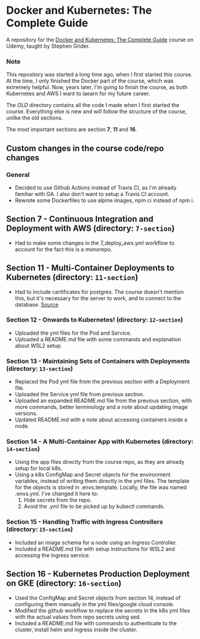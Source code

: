 # Docker and Kubernetes: The Complete Guide
A repository for the [Docker and Kubernetes: The Complete Guide](https://www.udemy.com/course/docker-and-kubernetes-the-complete-guide/) course on Udemy, taught by Stephen Grider.

### Note
This repository was started a long time ago, when I first started this course. At the time, I only finished the Docker part of the course, which was extremely helpful. Now, years later, I'm going to finish the course, as both Kubernetes and AWS I want to laearn for my future career.

The _OLD_ directory contains all the code I made when I first started the course. Everything else is new and will follow the structure of the course, unlike the old sections.

The most important sections are section **7**, **11** and **16**.

## Custom changes in the course code/repo changes
### General 
- Decided to use Github Actions instead of Travis CI, as I'm already familiar with GA. I also don't want to setup a Travis CI account.
- Rewrote some Dockerfiles to use alpine images, npm ci instead of npm i.

## Section 7 - Continuous Integration and Deployment with AWS (directory: `7-section`)
- Had to make some changes in the 7_deploy_aws.yml workflow to account for the fact this is a monorepo.

## Section 11 - Multi-Container Deployments to Kubernetes (directory: `11-section`)
- Had to include certificates for postgres. The course doesn't mention this, but it's necessary for the server to work, and to connect to the database.
[Source](https://docs.aws.amazon.com/AmazonRDS/latest/UserGuide/UsingWithRDS.SSL.html)

### Section 12 - Onwards to Kubernetes! (directory: `12-section`)
- Uploaded the yml files for the Pod and Service. 
- Uploaded a README.md file with some commands and explanation about WSL2 setup.

### Section 13 - Maintaining Sets of Containers with Deployments (directory: `13-section`)
- Replaced the Pod yml file from the previous section with a Deployment file.
- Uploaded the Service yml file from previous section. 
- Uploaded an expanded README.md file from the previous section, with more commands, better terminology and a note about updating image versions.
- Updated README.md with a note about accessing containers inside a node.

### Section 14 - A Multi-Container App with Kubernetes (directory: `14-section`)
- Using the app files directly from the course repo, as they are already setup for local k8s.
- Using a k8s ConfigMap and Secret objects for the environment variables, instead of writing them directly in the yml files.
The template for the objects is stored in .envs.template. Locally, the file was named .envs.yml. I've changed it here to:
    1. Hide secrets from the repo.
    2. Avoid the .yml file to be picked up by kubectl commands.

### Section 15 - Handling Traffic with Ingress Controllers (directory: `15-section`)
- Included an image schema for a node using an Ingress Controller.
- Included a README.md file with setup instructions for WSL2 and accessing the Ingress service.

## Section 16 - Kubernetes Production Deployment on GKE (directory: `16-section`)
- Used the ConfigMap and Secret objects from section 14, instead of configuring them manually in the yml files/google cloud console.
- Modified the github workflow to replace the secrets in the k8s yml files with the actual values from repo secrets using sed.
- Included a README.md file with commands to authenticate to the cluster, install helm and ingress inside the cluster.
